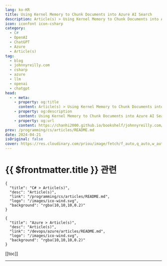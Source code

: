 ```yaml
---
lang: ko-KR
title: Using Kernel Memory to Chunk Documents into Azure AI Search
description: Article(s) > Using Kernel Memory to Chunk Documents into Azure AI Search
icon: iconfont icon-csharp
category: 
  - C#
  - OpenAI
  - ChatGPT
  - Azure
  - Article(s)
tag: 
  - blog
  - johnnyreilly.com
  - csharp
  - azure
  - llm
  - openai
  - chatgpt
head:
  - - meta:
    - property: og:title
      content: Article(s) > Using Kernel Memory to Chunk Documents into Azure AI Search
    - property: og:description
      content: Using Kernel Memory to Chunk Documents into Azure AI Search
    - property: og:url
      content: https://chanhi2000.github.io/bookshelf/johnnyreilly.com/using-kernel-memory-to-chunk-documents-into-azure-ai-search.html  
prev: /programming/cs/articles/README.md
date: 2024-04-21
isOriginal: false
cover: https://res.cloudinary.com/priou/image/fetch/f_auto,q_auto,w_auto,dpr_auto/https://johnnyreilly.com/assets/images/title-image-337c58e5e55f92f59a1d1db49366ec04.png
---
```


# {{ $frontmatter.title }} 관련

```component VPCard
{
  "title": "C# > Article(s)",
  "desc": "Article(s)",
  "link": "/programming/cs/articles/README.md",
  "logo": "/images/ico-wind.svg",
  "background": "rgba(10,10,10,0.2)"
}
```

```component VPCard
{
  "title": "Azure > Article(s)",
  "desc": "Article(s)",
  "link": "/devops/azure/articles/README.md",
  "logo": "/images/ico-wind.svg",
  "background": "rgba(10,10,10,0.2)"
}
```

[[toc]]

---

<SiteInfo
  name="Using Kernel Memory to Chunk Documents into Azure AI Search | johnnyreilly"
  desc="To build RAG (Retrieval Augmented Generation) experiences, where LLMs can query documents, you need a strategy to chunk those documents. Kernel Memory supports this."
  url="https://johnnyreilly.com/using-kernel-memory-to-chunk-documents-into-azure-ai-search"
  logo="https://johnnyreilly.com/favicon.ico"
  preview="https://res.cloudinary.com/priou/image/fetch/f_auto,q_auto,w_auto,dpr_auto/https://johnnyreilly.com/assets/images/title-image-337c58e5e55f92f59a1d1db49366ec04.png"/>

<!-- TODO: 작성 -->
